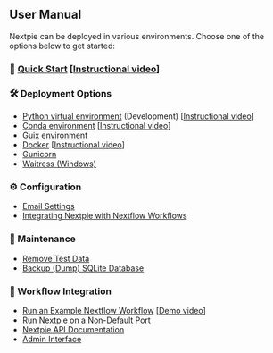 ## User Manual

Nextpie can be deployed in various environments. Choose one of the options below to get started:

### 🚀 [Quick Start](docs/quick-start.md) [[Instructional video](https://youtu.be/Mo9c3YT9H6k)]

### 🛠 Deployment Options

- [Python virtual environment](deploy-python.md) (Development) [[Instructional video](https://youtu.be/HJSIUa0EsD0)]  
- [Conda environment](deploy-conda.md) [[Instructional video](https://youtu.be/-2Af_aU4vmM)]  
- [Guix environment](deploy-guix.md)  
- [Docker](deploy-docker.md) [[Instructional video](https://youtu.be/kmLNcgQN33I)]  
- [Gunicorn](deploy-gunicorn.md)  
- [Waitress (Windows)](deploy-waitress.md)  

### ⚙ Configuration

- [Email Settings](config-email.md)  
- [Integrating Nextpie with Nextflow Workflows](configure.md)  

### 🧹 Maintenance

- [Remove Test Data](db-clear-test-data.md)  
- [Backup (Dump) SQLite Database](db-dump.md)  

### 🧪 Workflow Integration

- [Run an Example Nextflow Workflow](nextflow-workflow.md) [[Demo video](https://youtu.be/GCBzzCs7RQQ)]  
- [Run Nextpie on a Non-Default Port](non-default-port.md)  
- [Nextpie API Documentation](api.md)  
- [Admin Interface](admin.md)  
